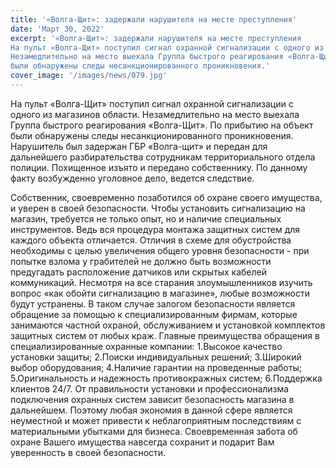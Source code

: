 ```yaml
---
title: '«Волга-Щит»: задержали нарушителя на месте преступления'
date: 'Март 30, 2022'
excerpt: '«Волга-Щит»: задержали нарушителя на месте преступления
На пульт «Волга-Щит» поступил сигнал охранной сигнализации с одного из магазинов области.
Незамедлительно на место выехала Группа быстрого реагирования «Волга-Щит». По прибытию на объект
были обнаружены следы несанкционированного проникновения.'
cover_image: '/images/news/079.jpg'
---
```


На пульт «Волга-Щит» поступил сигнал охранной сигнализации с одного из магазинов области.
Незамедлительно на место выехала Группа быстрого реагирования «Волга-Щит». По прибытию на объект
были обнаружены следы несанкционированного проникновения. Нарушитель был задержан ГБР «Волга-щит»
и передан для дальнейшего разбирательства сотрудникам территориального отдела полиции. Похищенное
изъято и передано собственнику. По данному факту возбужденно уголовное дело, ведется следствие.

Собственник, своевременно позаботился об охране своего имущества, и уверен в своей безопасности.
Чтобы установить сигнализацию на магазин, требуется не только опыт, но и наличие специальных
инструментов. Ведь вся процедура монтажа защитных систем для каждого объекта отличается. Отличия в
схеме для обустройства необходимы с целью увеличения общего уровня безопасности - при попытке взлома
у грабителей не должно быть возможности предугадать расположение датчиков или скрытых кабелей
коммуникаций. Несмотря на все старания злоумышленников изучить вопрос «как обойти сигнализацию в
магазине», любые возможности будут устранены. В таком случае залогом безопасности является обращение
за помощью к специализированным фирмам, которые занимаются частной охраной, обслуживанием и
установкой комплектов защитных систем от любых краж.
Главные преимущества обращения в специализированные охранные компании:
1.Высокое качество установки защиты;
2.Поиски индивидуальных решений;
3.Широкий выбор оборудования;
4.Наличие гарантии на проведенные работы;
5.Оригинальность и надежность противокражных систем;
6.Поддержка клиентов 24/7.
От правильности установки и профессионализма подключения охранных систем зависит безопасность
магазина в дальнейшем.
Поэтому любая экономия в данной сфере является неуместной и может привести к
неблагоприятным последствиям с материальными убытками для бизнеса.
Своевременная забота об охране Вашего имущества навсегда сохранит и
подарит Вам уверенность
в своей безопасности.
